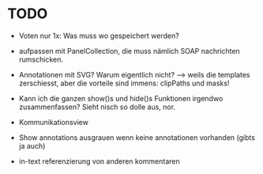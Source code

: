 # TODO

* Voten nur 1x: Was muss wo gespeichert werden?
* aufpassen mit PanelCollection, die muss nämlich SOAP nachrichten rumschicken.

* Annotationen mit SVG? Warum eigentlich nicht? --> weils die templates zerschiesst, aber die vorteile sind immens: clipPaths und masks!
* Kann ich die ganzen show()s und hide()s Funktionen irgendwo zusammenfassen? Sieht nisch so dolle aus, nor.
* Kommunikationsview
* Show annotations ausgrauen wenn keine annotationen vorhanden (gibts ja auch)
* in-text referenzierung von anderen kommentaren